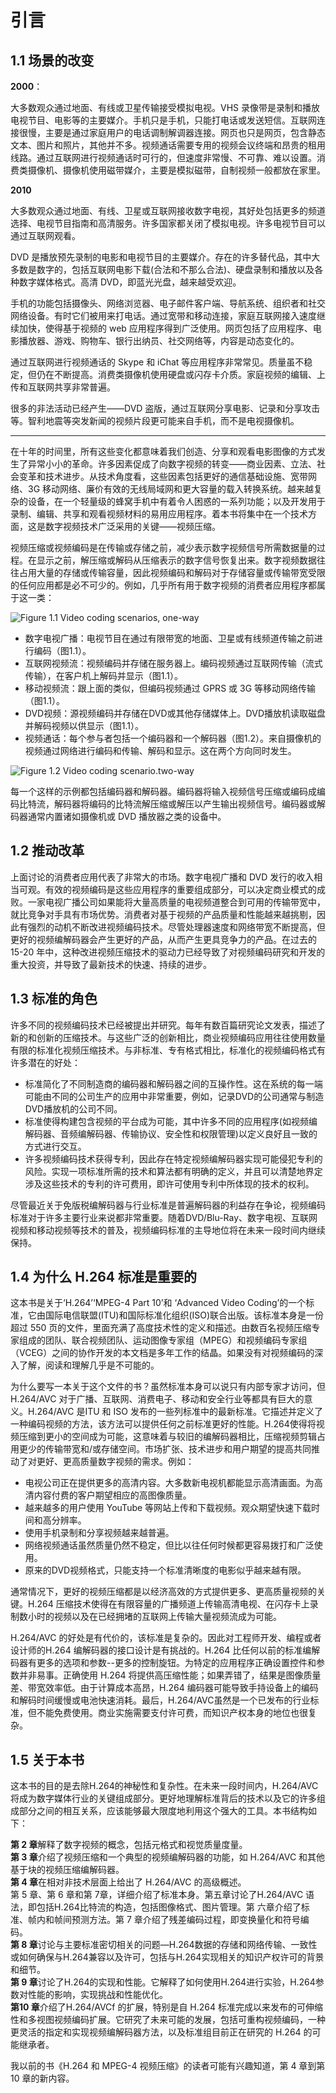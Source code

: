 # 引言

## 1.1 场景的改变

**2000**：

大多数观众通过地面、有线或卫星传输接受模拟电视。VHS 录像带是录制和播放电视节目、电影等的主要媒介。手机只是手机，只能打电话或发送短信。互联网连接很慢，主要是通过家庭用户的电话调制解调器连接。网页也只是网页，包含静态文本、图片和照片，其他并不多。视频通话需要专用的视频会议终端和昂贵的租用线路。通过互联网进行视频通话时可行的，但速度非常慢、不可靠、难以设置。消费类摄像机、摄像机使用磁带媒介，主要是模拟磁带，自制视频一般都放在家里。

**2010**

大多数观众通过地面、有线、卫星或互联网接收数字电视，其好处包括更多的频道选择、电视节目指南和高清服务。许多国家都关闭了模拟电视。许多电视节目可以通过互联网观看。

DVD 是播放预先录制的电影和电视节目的主要媒介。存在的许多替代品，其中大多数是数字的，包括互联网电影下载(合法和不那么合法)、硬盘录制和播放以及各种数字媒体格式。高清 DVD，即蓝光光盘，越来越受欢迎。

手机的功能包括摄像头、网络浏览器、电子邮件客户端、导航系统、组织者和社交网络设备。有时它们被用来打电话。通过宽带和移动连接，家庭互联网接入速度继续加快，使得基于视频的 web 应用程序得到广泛使用。网页包括了应用程序、电影播放器、游戏、购物车、银行出纳员、社交网络等，内容是动态变化的。

通过互联网进行视频通话的 Skype 和 iChat 等应用程序非常常见。质量虽不稳定，但仍在不断提高。消费类摄像机使用硬盘或闪存卡介质。家庭视频的编辑、上传和互联网共享非常普遍。

很多的非法活动已经产生——DVD 盗版，通过互联网分享电影、记录和分享攻击等。智利地震等突发新闻的视频片段更可能来自手机，而不是电视摄像机。

--------

在十年的时间里，所有这些变化都意味着我们创造、分享和观看电影图像的方式发生了异常小小的革命。许多因素促成了向数字视频的转变——商业因素、立法、社会变革和技术进步。从技术角度看，这些因素包括更好的通信基础设施、宽带网络、3G 移动网络、廉价有效的无线局域网和更大容量的载入转换系统。越来越复杂的设备，在一个轻量级的蜂窝手机中有着令人困惑的一系列功能；以及开发用于录制、编辑、共享和观看视频材料的易用应用程序。着本书将集中在一个技术方面，这是数字视频技术广泛采用的关键——视频压缩。

视频压缩或视频编码是在传输或存储之前，减少表示数字视频信号所需数据量的过程。在显示之前，解压缩或解码从压缩表示的数字信号恢复出来。数字视频数据往往占用大量的存储或传输容量，因此视频编码和解码对于存储容量或传输带宽受限的任何应用都是必不可少的。例如，几乎所有用于数字视频的消费者应用程序都属于这一类：

![Figure 1.1 Video coding scenarios, one-way](https://github.com/lazybing/THE-H.264-ADVANCED-VIDEO-COMPRESSION-STANDARD/blob/main/image/Figure1.1.PNG?raw=true)

* 数字电视广播：电视节目在通过有限带宽的地面、卫星或有线频道传输之前进行编码（图1.1）。  
* 互联网视频流：视频编码并存储在服务器上。编码视频通过互联网传输（流式传输），在客户机上解码并显示（图1.1）。   
* 移动视频流：跟上面的类似，但编码视频通过 GPRS 或 3G 等移动网络传输（图1.1）。  
* DVD视频：源视频编码并存储在DVD或其他存储媒体上。DVD播放机读取磁盘并解码视频以供显示（图1.1）。  
* 视频通话：每个参与者包括一个编码器和一个解码器（图1.2）。来自摄像机的视频通过网络进行编码和传输、解码和显示。这在两个方向同时发生。  

![Figure 1.2 Video coding scenario.two-way](https://github.com/lazybing/THE-H.264-ADVANCED-VIDEO-COMPRESSION-STANDARD/blob/main/image/Figure1.2.PNG?raw=true)

每一个这样的示例都包括编码器和解码器。编码器将输入视频信号压缩或编码成编码比特流，解码器将编码的比特流解压缩或解压以产生输出视频信号。编码器或解码器通常内置诸如摄像机或 DVD 播放器之类的设备中。

## 1.2 推动改革

上面讨论的消费者应用代表了非常大的市场。数字电视广播和 DVD 发行的收入相当可观。有效的视频编码是这些应用程序的重要组成部分，可以决定商业模式的成败。一家电视广播公司如果能将大量高质量的电视频道整合到可用的传输带宽中，就比竞争对手具有市场优势。消费者对基于视频的产品质量和性能越来越挑剔，因此有强烈的动机不断改进视频编码技术。尽管处理器速度和网络带宽不断提高，但更好的视频编解码器会产生更好的产品，从而产生更具竞争力的产品。在过去的 15-20 年中，这种改进视频压缩技术的驱动力已经导致了对视频编码研究和开发的重大投资，并导致了最新技术的快速、持续的进步。

## 1.3 标准的角色

许多不同的视频编码技术已经被提出并研究。每年有数百篇研究论文发表，描述了新的和创新的压缩技术。与这些广泛的创新相比，商业视频编码应用往往使用数量有限的标准化视频压缩技术。与非标准、专有格式相比，标准化的视频编码格式有许多潜在的好处：  

* 标准简化了不同制造商的编码器和解码器之间的互操作性。这在系统的每一端可能由不同的公司生产的应用中非常重要，例如，记录DVD的公司通常与制造DVD播放机的公司不同。  
* 标准使得构建包含视频的平台成为可能，其中许多不同的应用程序(如视频编解码器、音频编解码器、传输协议、安全性和权限管理)以定义良好且一致的方式进行交互。  
* 许多视频编码技术获得专利，因此存在特定视频编解码器实现可能侵犯专利的风险。实现一项标准所需的技术和算法都有明确的定义，并且可以清楚地界定涉及这些技术的专利的许可费用，即许可使用专利中所体现的技术的权利。  

尽管最近关于免版税编解码器与行业标准是普遍解码器的利益存在争论，视频编码标准对于许多主要行业来说都非常重要。随着DVD/Blu-Ray、数字电视、互联网视频和移动视频等技术的普及，视频编码标准的主导地位将在未来一段时间内继续保持。

## 1.4 为什么 H.264 标准是重要的

这本书是关于‘H.264’‘MPEG-4 Part 10’和 ‘Advanced Video Coding’的一个标准，它由国际电信联盟(ITU)和国际标准化组织(ISO)联合出版。该标准本身是一份超过 550 页的文件，里面充满了高度技术性的定义和描述。由数百名视频压缩专家组成的团队、联合视频团队、运动图像专家组（MPEG）和视频编码专家组（VCEG）之间的协作开发的本文档是多年工作的结晶。如果没有对视频编码的深入了解，阅读和理解几乎是不可能的。  

为什么要写一本关于这个文件的书？虽然标准本身可以说只有内部专家才访问，但 H.264/AVC 对于广播、互联网、消费电子、移动和安全行业等都具有巨大的意义。H.264/AVC 是ITU 和 ISO 发布的一些列标准中的最新标准。它描述并定义了一种编码视频的方法，该方法可以提供任何之前标准更好的性能。H.264使得将视频压缩到更小的空间成为可能，这意味着与较旧的编解码器相比，压缩视频剪辑占用更少的传输带宽和/或存储空间。市场扩张、技术进步和用户期望的提高共同推动了对更好、更高质量数字视频的需求。例如：  

* 电视公司正在提供更多的高清内容。大多数新电视机都能显示高清画面。为高清内容付费的客户期望相应的高图像质量。  
* 越来越多的用户使用 YouTube 等网站上传和下载视频。观众期望快速下载时间和高分辨率。  
* 使用手机录制和分享视频越来越普遍。  
* 网络视频通话虽然质量仍然不稳定，但比以往任何时候都更容易拨打和广泛使用。  
* 原来的DVD视频格式，只能支持一个标准清晰度的电影似乎越来越有限。  

通常情况下，更好的视频压缩都是以经济高效的方式提供更多、更高质量视频的关键。H.264 压缩技术使得在有限容量的广播频道上传输高清电视、在闪存卡上录制数小时的视频以及在已经拥堵的互联网上传输大量视频流成为可能。  

H.264/AVC 的好处是有代价的，该标准是复杂的。因此对工程师开发、编程或者设计师的H.264 编解码器的接口设计是有挑战的。H.264 比任何以前的标准编解码器有更多的选项和参数--更多的控制旋钮。为特定的应用程序正确设置控件和参数并非易事。正确使用 H.264 将提供高压缩性能；如果弄错了，结果是图像质量差、带宽效率低。由于计算成本高昂，H.264 编码器可能导致手持设备上的编码和解码时间缓慢或电池快速消耗。最后，H.264/AVC虽然是一个已发布的行业标准，但不能免费使用。商业实施需要支付许可费，而知识产权本身的地位也很复杂。

## 1.5 关于本书

这本书的目的是去除H.264的神秘性和复杂性。在未来一段时间内，H.264/AVC 将成为数字媒体行业的关键组成部分。更好地理解标准背后的技术以及它的许多组成部分之间的相互关系，应该能够最大限度地利用这个强大的工具。本书结构如下：

**第 2 章**解释了数字视频的概念，包括元格式和视觉质量度量。  
**第 3 章**介绍了视频压缩和一个典型的视频编解码器的功能，如 H.264/AVC 和其他基于块的视频压缩编解码器。  
**第 4 章**在相对非技术层面上给出了 H.264/AVC 的高级概述。  
第 5 章、第 6 章和第 7章，详细介绍了标准本身。第五章讨论了H.264/AVC 语法，即包括H.264比特流的构造，包括图像格式、图片管理。第 六章介绍了标准、帧内和帧间预测方法。第 7 章介绍了残差编码过程，即变换量化和符号编码。  
**第 8 章**讨论与主要标准密切相关的问题—H.264数据的存储和网络传输、一致性或如何确保与H.264兼容以及许可，包括与H.264实现相关的知识产权许可的背景和细节。  
**第 9 章**讨论了H.264的实现和性能。它解释了如何使用H.264进行实验，H.264参数对性能的影响，实现挑战和性能优化。  
**第10 章**介绍了H.264/AVCf 的扩展，特别是自 H.264 标准完成以来发布的可伸缩性和多视图视频编码扩展。它研究了未来可能的发展，包括可重构视频编码，一种更灵活的指定和实现视频编解码器方法，以及标准组目前正在研究的 H.264 的可能继承者。  

我以前的书《H.264 和 MPEG-4 视频压缩》的读者可能有兴趣知道，第 4 章到第 10 章的新内容。








